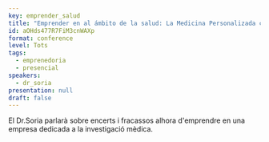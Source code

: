 ```yaml
---
key: emprender_salud
title: "Emprender en al ámbito de la salud: La Medicina Personalizada como ejemplo"
id: aOHds477R7FiM3cnWAXp
format: conference
level: Tots
tags:
  - emprenedoria
  - presencial
speakers:
  - dr_soria
presentation: null
draft: false
---
```


El Dr.Soria parlarà sobre encerts i fracassos alhora d'emprendre en una empresa dedicada a la investigació mèdica.